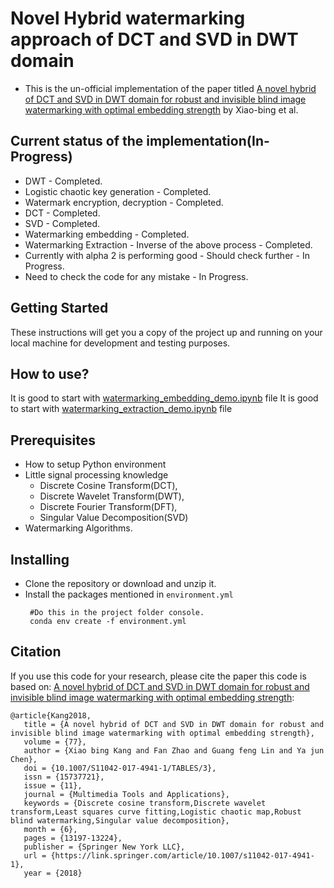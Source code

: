 # Novel Hybrid watermarking approach of DCT and SVD in DWT domain

* This is the un-official implementation of the paper titled [A novel hybrid of DCT and SVD in DWT domain
for robust and invisible blind image watermarking
with optimal embedding strength](https://link.springer.com/article/10.1007/s11042-017-4941-1) by Xiao-bing et al.

## Current status of the implementation(In-Progress)
* DWT - Completed.
* Logistic chaotic key generation - Completed.
* Watermark encryption, decryption - Completed.
* DCT - Completed.
* SVD - Completed.
* Watermarking embedding - Completed.
* Watermarking Extraction - Inverse of the above process - Completed.
* Currently with alpha 2 is performing good - Should check further - In Progress.
* Need to check the code for any mistake - In Progress.

## Getting Started

These instructions will get you a copy of the project up and running on your local machine for development and testing purposes.

## How to use?

It is good to start with [watermarking_embedding_demo.ipynb](https://github.com/mannam95/watermark_dct_svd_in_dwt/blob/main/src/watermarking_embedding_demo.ipynb) file
It is good to start with [watermarking_extraction_demo.ipynb](https://github.com/mannam95/watermark_dct_svd_in_dwt/blob/main/src/watermarking_extraction_demo.ipynb) file

## Prerequisites

* How to setup Python environment
* Little signal processing knowledge
    * Discrete Cosine Transform(DCT),
    * Discrete Wavelet Transform(DWT),
    * Discrete Fourier Transform(DFT),
    * Singular Value Decomposition(SVD)
* Watermarking Algorithms.

## Installing

* Clone the repository or download and unzip it.    
* Install the packages mentioned in `environment.yml`
   ```
    #Do this in the project folder console.
    conda env create -f environment.yml
  ```

## Citation
If you use this code for your research, please cite the paper this code is based on: <a href="https://link.springer.com/article/10.1007/s11042-017-4941-1">A novel hybrid of DCT and SVD in DWT domain
for robust and invisible blind image watermarking
with optimal embedding strength</a>:

```
@article{Kang2018,
   title = {A novel hybrid of DCT and SVD in DWT domain for robust and invisible blind image watermarking with optimal embedding strength},
   volume = {77},
   author = {Xiao bing Kang and Fan Zhao and Guang feng Lin and Ya jun Chen},
   doi = {10.1007/S11042-017-4941-1/TABLES/3},
   issn = {15737721},
   issue = {11},
   journal = {Multimedia Tools and Applications},
   keywords = {Discrete cosine transform,Discrete wavelet transform,Least squares curve fitting,Logistic chaotic map,Robust blind watermarking,Singular value decomposition},
   month = {6},
   pages = {13197-13224},
   publisher = {Springer New York LLC},
   url = {https://link.springer.com/article/10.1007/s11042-017-4941-1},
   year = {2018}
```